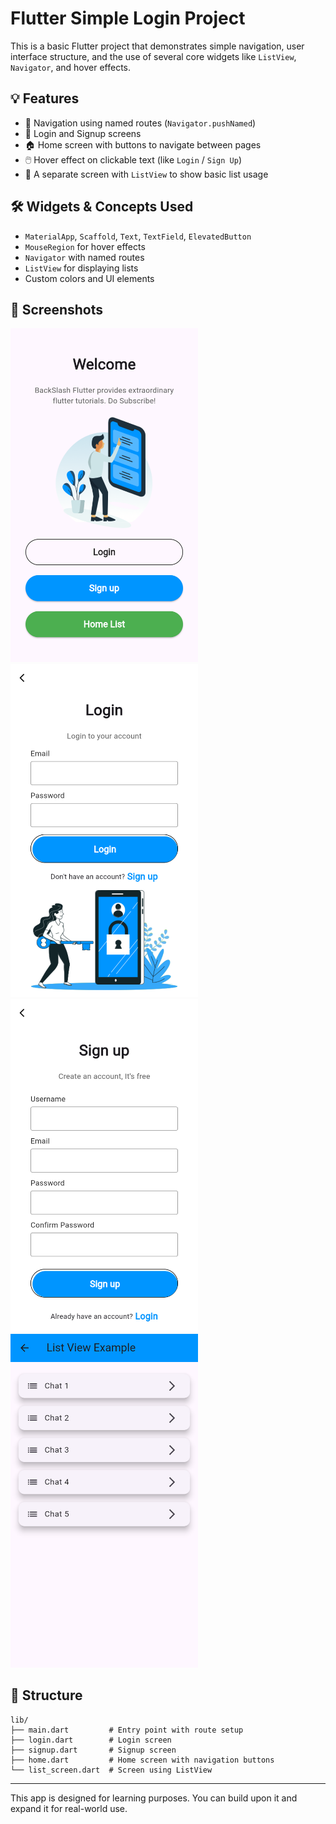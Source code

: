 
# Flutter Simple Login Project

This is a basic Flutter project that demonstrates simple navigation, user interface structure, and the use of several core widgets like `ListView`, `Navigator`, and hover effects.

## 💡 Features

- 🧭 Navigation using named routes (`Navigator.pushNamed`)
- 🧍 Login and Signup screens
- 🏠 Home screen with buttons to navigate between pages
- 🖱️ Hover effect on clickable text (like `Login` / `Sign Up`)
- 📜 A separate screen with `ListView` to show basic list usage

## 🛠️ Widgets & Concepts Used

- `MaterialApp`, `Scaffold`, `Text`, `TextField`, `ElevatedButton`
- `MouseRegion` for hover effects
- `Navigator` with named routes
- `ListView` for displaying lists
- Custom colors and UI elements

## 📸 Screenshots
<img src="home.png" width="300"/>
<img src="login.png" width="300"/>
<img src="signup.png" width="300"/>
<img src="list.png" width="300"/>


## 📁 Structure

```
lib/
├── main.dart         # Entry point with route setup
├── login.dart        # Login screen
├── signup.dart       # Signup screen
├── home.dart         # Home screen with navigation buttons
└── list_screen.dart  # Screen using ListView
```

---

This app is designed for learning purposes. You can build upon it and expand it for real-world use.
